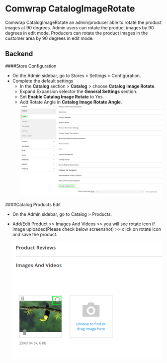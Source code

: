 # Comwrap CatalogImageRotate

Comwrap CatalogImageRotate an admin/producer able to rotate the product images at 90 degrees.
Admin users can rotate the product images by 90 degrees in edit mode.
Producers can rotate the product images in the customer area by 90 degrees in edit mode.

## Backend

####Store Configuration
- On the Admin sidebar, go to Stores > Settings > Configuration.
- Complete the default settings
  - In the **Catalog** section > **Catalog** > choose **Catalog Image Rotate**.
  - Expand Expansion selector the **General Settings** section.
  - Set **Enable Catalog Image Rotate** to Yes.
  - Add Rotate Angle in **Catalog Image Rotate Angle**.
    ![](_files/1.png)

####Catalog Products Edit
- On the Admin sidebar, go to Catalog > Products.
- Add/Edit Product >> Images And Videos >> you will see rotate icon if image uploaded(Please check below screenshot) >> click on rotate icon and save the product.
 
  ![](_files/2.png)


